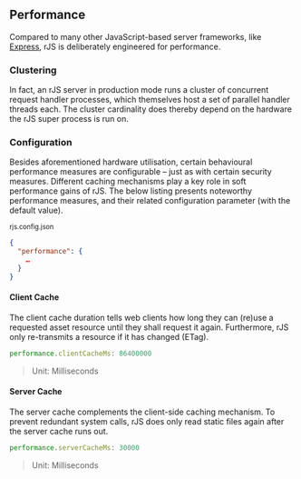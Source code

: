 ## Performance

Compared to many other JavaScript-based server frameworks, like [Express](https://expressjs.com), rJS is deliberately engineered for performance.

### Clustering

In fact, an rJS server in production mode runs a cluster of concurrent request handler processes, which themselves host a set of parallel handler threads each. The cluster cardinality does thereby depend on the hardware the rJS super process is run on.

### Configuration

Besides aforementioned hardware utilisation, certain behavioural performance measures are configurable – just as with certain security measures. Different caching mechanisms play a key role in soft performance gains of rJS. The below listing presents noteworthy performance measures, and their related configuration parameter (with the default value).

<small class="docs-filename">rjs.config.json</small>

``` json
{
  "performance": {
    …
  }
}
```

#### Client Cache

The client cache duration tells web clients how long they can (re)use a requested asset resource until they shall request it again. Furthermore, rJS only re-transmits a resource if it has changed (ETag).

``` js
performance.clientCacheMs: 86400000
```

> Unit: Milliseconds

#### Server Cache

The server cache complements the client-side caching mechanism. To prevent redundant system calls, rJS does only read static files again after the server cache runs out.

``` js
performance.serverCacheMs: 30000
```

> Unit: Milliseconds